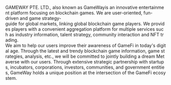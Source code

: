 GAMEWAY PTE. LTD., also known as GameWayis an innovative entertainment platform focusing on blockchain games. We are user-oriented, fun-driven and game strategy-guide for global markets, linking global blockchain game players. We provides players with a convenient aggregation platform for multiple services such as industry information, talent strategy, community interaction and NFT trading. 
We aim to help our users improve their awareness of GameFi in today's digital age. Through the latest and trendy blockchain game information, game strategies, analysis, etc., we will be committed to jointly building a dream Metaverse with our users. Through extensive strategic partnership with startups, incubators, corporations, investors, communities, and government entities, GameWay holds a unique position at the intersection of the GameFi ecosystem. 
